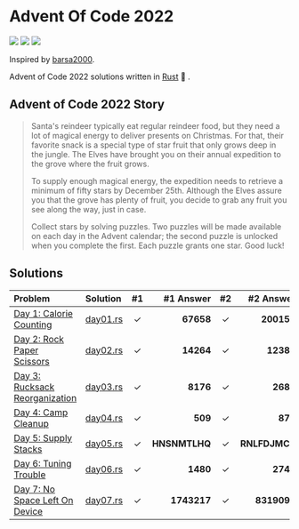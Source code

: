 # Advent Of Code 2022

![](https://img.shields.io/badge/day%20📅-7-blue)
![](https://img.shields.io/badge/stars%20⭐-12-yellow)
![](https://img.shields.io/badge/days%20completed-6-red)

Inspired by [barsa2000](https://github.com/barsa2000/AOC2022).

Advent of Code 2022 solutions written in [Rust](https://www.rust-lang.org/) :crab: .

## Advent of Code 2022 Story

> Santa's reindeer typically eat regular reindeer food, but they need a lot of magical energy to deliver presents on Christmas. For that, their favorite snack is a special type of star fruit that only grows deep in the jungle. The Elves have brought you on their annual expedition to the grove where the fruit grows.
>
> To supply enough magical energy, the expedition needs to retrieve a minimum of fifty stars by December 25th. Although the Elves assure you that the grove has plenty of fruit, you decide to grab any fruit you see along the way, just in case.
>
> Collect stars by solving puzzles. Two puzzles will be made available on each day in the Advent calendar; the second puzzle is unlocked when you complete the first. Each puzzle grants one star. Good luck!

## Solutions

| Problem                                                               | Solution                 |  #1   |     #1 Answer |  #2   |     #2 Answer |
| :-------------------------------------------------------------------- | :----------------------- | :---: | ------------: | :---: | ------------: |
| [Day 1: Calorie Counting](https://adventofcode.com/2022/day/1)        | [day01.rs](src/day01.rs) |   ✓   |     **67658** |   ✓   |    **200158** |
| [Day 2: Rock Paper Scissors](https://adventofcode.com/2022/day/2)     | [day02.rs](src/day02.rs) |   ✓   |     **14264** |   ✓   |     **12382** |
| [Day 3: Rucksack Reorganization](https://adventofcode.com/2022/day/3) | [day03.rs](src/day03.rs) |   ✓   |      **8176** |   ✓   |      **2689** |
| [Day 4: Camp Cleanup](https://adventofcode.com/2022/day/4)            | [day04.rs](src/day04.rs) |   ✓   |       **509** |   ✓   |       **870** |
| [Day 5: Supply Stacks](https://adventofcode.com/2022/day/5)           | [day05.rs](src/day05.rs) |   ✓   | **HNSNMTLHQ** |   ✓   | **RNLFDJMCT** |
| [Day 6: Tuning Trouble](https://adventofcode.com/2022/day/6)          | [day06.rs](src/day06.rs) |   ✓   |      **1480** |   ✓   |      **2746** |
| [Day 7: No Space Left On Device](https://adventofcode.com/2022/day/7) | [day07.rs](src/day07.rs) |   ✓   |   **1743217** |   ✓   |   **8319096** |